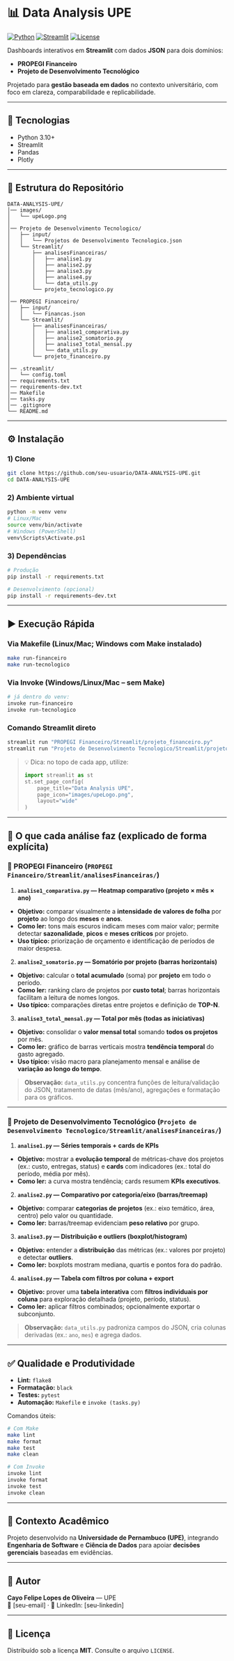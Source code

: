 # 📊 Data Analysis UPE

[![Python](https://img.shields.io/badge/Python-3.10+-blue.svg)](https://www.python.org/)
[![Streamlit](https://img.shields.io/badge/Streamlit-1.38.0-FF4B4B.svg)](https://streamlit.io/)
[![License](https://img.shields.io/badge/license-MIT-green.svg)](LICENSE)

Dashboards interativos em **Streamlit** com dados **JSON** para dois domínios:
- **PROPEGI Financeiro**
- **Projeto de Desenvolvimento Tecnológico**

Projetado para **gestão baseada em dados** no contexto universitário, com foco em clareza, comparabilidade e replicabilidade.

---

## 🚀 Tecnologias
- Python 3.10+
- Streamlit
- Pandas
- Plotly

---

## 📂 Estrutura do Repositório
```
DATA-ANALYSIS-UPE/
│── images/
│   └── upeLogo.png
│
│── Projeto de Desenvolvimento Tecnologico/
│   ├── input/
│   │   └── Projetos de Desenvolvimento Tecnologico.json
│   └── Streamlit/
│       ├── analisesFinanceiras/
│       │   ├── analise1.py
│       │   ├── analise2.py
│       │   ├── analise3.py
│       │   ├── analise4.py
│       │   └── data_utils.py
│       └── projeto_tecnologico.py
│
│── PROPEGI Financeiro/
│   ├── input/
│   │   └── Financas.json
│   └── Streamlit/
│       ├── analisesFinanceiras/
│       │   ├── analise1_comparativa.py
│       │   ├── analise2_somatorio.py
│       │   ├── analise3_total_mensal.py
│       │   └── data_utils.py
│       └── projeto_financeiro.py
│
│── .streamlit/
│   └── config.toml
│── requirements.txt
│── requirements-dev.txt
│── Makefile
│── tasks.py
│── .gitignore
└── README.md
```

---

## ⚙️ Instalação

### 1) Clone
```bash
git clone https://github.com/seu-usuario/DATA-ANALYSIS-UPE.git
cd DATA-ANALYSIS-UPE
```

### 2) Ambiente virtual
```bash
python -m venv venv
# Linux/Mac
source venv/bin/activate
# Windows (PowerShell)
venv\Scripts\Activate.ps1
```

### 3) Dependências
```bash
# Produção
pip install -r requirements.txt

# Desenvolvimento (opcional)
pip install -r requirements-dev.txt
```

---

## ▶️ Execução Rápida

### Via **Makefile** (Linux/Mac; Windows com Make instalado)
```bash
make run-financeiro
make run-tecnologico
```

### Via **Invoke** (Windows/Linux/Mac – sem Make)
```bash
# já dentro do venv:
invoke run-financeiro
invoke run-tecnologico
```

### Comando Streamlit direto
```bash
streamlit run "PROPEGI Financeiro/Streamlit/projeto_financeiro.py"
streamlit run "Projeto de Desenvolvimento Tecnologico/Streamlit/projeto_tecnologico.py"
```

> 💡 Dica: no topo de cada app, utilize:
> ```python
> import streamlit as st
> st.set_page_config(
>     page_title="Data Analysis UPE",
>     page_icon="images/upeLogo.png",
>     layout="wide"
> )
> ```

---

## 🔎 O que cada análise faz (explicado de forma explícita)

### 📁 PROPEGI Financeiro (`PROPEGI Financeiro/Streamlit/analisesFinanceiras/`)

1) **`analise1_comparativa.py` — Heatmap comparativo (projeto × mês × ano)**
- **Objetivo:** comparar visualmente a **intensidade de valores de folha** por **projeto** ao longo dos **meses** e **anos**.
- **Como ler:** tons mais escuros indicam meses com maior valor; permite detectar **sazonalidade**, **picos** e **meses críticos** por projeto.
- **Uso típico:** priorização de orçamento e identificação de períodos de maior despesa.

2) **`analise2_somatorio.py` — Somatório por projeto (barras horizontais)**
- **Objetivo:** calcular o **total acumulado** (soma) por **projeto** em todo o período.
- **Como ler:** ranking claro de projetos por **custo total**; barras horizontais facilitam a leitura de nomes longos.
- **Uso típico:** comparações diretas entre projetos e definição de **TOP-N**.

3) **`analise3_total_mensal.py` — Total por mês (todas as iniciativas)**
- **Objetivo:** consolidar o **valor mensal total** somando **todos os projetos** por mês.
- **Como ler:** gráfico de barras verticais mostra **tendência temporal** do gasto agregado.
- **Uso típico:** visão macro para planejamento mensal e análise de **variação ao longo do tempo**.

> **Observação:** `data_utils.py` concentra funções de leitura/validação do JSON, tratamento de datas (mês/ano), agregações e formatação para os gráficos.

---

### 📁 Projeto de Desenvolvimento Tecnológico (`Projeto de Desenvolvimento Tecnologico/Streamlit/analisesFinanceiras/`)

1) **`analise1.py` — Séries temporais + cards de KPIs**
- **Objetivo:** mostrar a **evolução temporal** de métricas-chave dos projetos (ex.: custo, entregas, status) e **cards** com indicadores (ex.: total do período, média por mês).
- **Como ler:** a curva mostra tendência; cards resumem **KPIs executivos**.

2) **`analise2.py` — Comparativo por categoria/eixo (barras/treemap)**
- **Objetivo:** comparar **categorias de projetos** (ex.: eixo temático, área, centro) pelo valor ou quantidade.
- **Como ler:** barras/treemap evidenciam **peso relativo** por grupo.

3) **`analise3.py` — Distribuição e outliers (boxplot/histogram)**
- **Objetivo:** entender a **distribuição** das métricas (ex.: valores por projeto) e detectar **outliers**.
- **Como ler:** boxplots mostram mediana, quartis e pontos fora do padrão.

4) **`analise4.py` — Tabela com filtros por coluna + export**
- **Objetivo:** prover uma **tabela interativa** com **filtros individuais por coluna** para exploração detalhada (projeto, período, status).
- **Como ler:** aplicar filtros combinados; opcionalmente exportar o subconjunto.

> **Observação:** `data_utils.py` padroniza campos do JSON, cria colunas derivadas (ex.: `ano`, `mes`) e agrega dados.

---

## ✅ Qualidade e Produtividade
- **Lint:** `flake8`
- **Formatação:** `black`
- **Testes:** `pytest`
- **Automação:** `Makefile` e `invoke (tasks.py)`

Comandos úteis:
```bash
# Com Make
make lint
make format
make test
make clean

# Com Invoke
invoke lint
invoke format
invoke test
invoke clean
```

---

## 🏫 Contexto Acadêmico
Projeto desenvolvido na **Universidade de Pernambuco (UPE)**, integrando **Engenharia de Software** e **Ciência de Dados** para apoiar **decisões gerenciais** baseadas em evidências.

---

## 👤 Autor
**Cayo Felipe Lopes de Oliveira** — UPE  
📧 [seu-email] · 🔗 LinkedIn: [seu-linkedin]

---

## 📄 Licença
Distribuído sob a licença **MIT**. Consulte o arquivo `LICENSE`.
